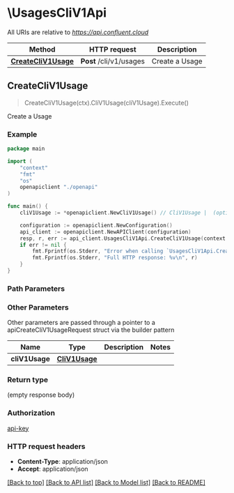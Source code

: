 # \UsagesCliV1Api

All URIs are relative to *https://api.confluent.cloud*

Method | HTTP request | Description
------------- | ------------- | -------------
[**CreateCliV1Usage**](UsagesCliV1Api.md#CreateCliV1Usage) | **Post** /cli/v1/usages | Create a Usage



## CreateCliV1Usage

> CreateCliV1Usage(ctx).CliV1Usage(cliV1Usage).Execute()

Create a Usage



### Example

```go
package main

import (
    "context"
    "fmt"
    "os"
    openapiclient "./openapi"
)

func main() {
    cliV1Usage := *openapiclient.NewCliV1Usage() // CliV1Usage |  (optional)

    configuration := openapiclient.NewConfiguration()
    api_client := openapiclient.NewAPIClient(configuration)
    resp, r, err := api_client.UsagesCliV1Api.CreateCliV1Usage(context.Background()).CliV1Usage(cliV1Usage).Execute()
    if err != nil {
        fmt.Fprintf(os.Stderr, "Error when calling `UsagesCliV1Api.CreateCliV1Usage``: %v\n", err)
        fmt.Fprintf(os.Stderr, "Full HTTP response: %v\n", r)
    }
}
```

### Path Parameters



### Other Parameters

Other parameters are passed through a pointer to a apiCreateCliV1UsageRequest struct via the builder pattern


Name | Type | Description  | Notes
------------- | ------------- | ------------- | -------------
 **cliV1Usage** | [**CliV1Usage**](CliV1Usage.md) |  | 

### Return type

 (empty response body)

### Authorization

[api-key](../README.md#api-key)

### HTTP request headers

- **Content-Type**: application/json
- **Accept**: application/json

[[Back to top]](#) [[Back to API list]](../README.md#documentation-for-api-endpoints)
[[Back to Model list]](../README.md#documentation-for-models)
[[Back to README]](../README.md)

